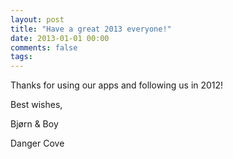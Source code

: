 ```yaml
---
layout: post
title: "Have a great 2013 everyone!"
date: 2013-01-01 00:00
comments: false
tags: 
---
```


Thanks for using our apps and following us in 2012!

Best wishes,

Bjørn & Boy

Danger Cove
